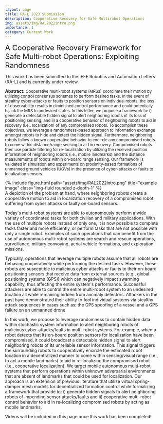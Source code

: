 ```yaml
---
layout: page
title: RA-L 2023 Submission
description: Cooperative Recovery for Safe Multirobot Operations
img: assets/img/RAL2022intro.png
importance: 1
category: Current Work
---
```




<font size="+2.6">A Cooperative Recovery Framework for Safe Multi-robot Operations: Exploiting Randomness</font>
<br/>

This work has been submitted to the IEEE Robotics and Automation Letters (RA-L) and is currently under review.

<p style="font-size:13px"><span style="font-size:14px"><b>Abstract:</b></span> Cooperative multi-robot systems (MRSs) coordinate their motion by utilizing control consensus schemes to perform desired tasks. In the event of stealthy cyber-attacks or faults to position sensors on individual robots, the loss of observability results in diminished control performance and could potentially hijack the MRS to undesired states. In this letter, we propose a framework to: i) generate a detectable hidden signal to alert neighboring robots of its loss of positioning sensing, and ii) a cooperative behavior of neighboring robots to aid in recovery (i.e., localization) of any compromised robots. To accomplish these objectives, we leverage a randomness-based approach to information exchange amongst robots to hide and detect the hidden signal. Furthermore, neighboring robots follow a known cooperative behavior to encircle any compromised robots to come within distance/range sensing to aid in recovery. Compromised robots then use particle filtering for re-localization by utilizing the received position information of neighboring robots (i.e., mobile landmarks) and the distance measurements of robots within on-board range sensing. Our framework is validated in simulation and experiments on proximity-based formations of unmanned ground vehicles (UGVs) in the presence of cyber-attacks or faults to localization sensors.</p>
  
<div class="row row-cols-1 justify-content-center">
    <!-- <div class="col-sm mt-3 mt-md-0"> -->
    <div class="col-7">
        {% include figure.html path="assets/img/RAL2022intro.png" title="example image" class="img-fluid rounded z-depth-1" %}
    </div>
</div>
<div class="caption">
    A depiction of the problem at hand, where neighboring robots create a cooperative motion to aid in localization recovery of a compromised robot suffering from cyber attacks or faulty on-board sensors.
</div>


Today's multi-robot systems are able to autonomously perform a wide variety of coordinated tasks for both civilian and military applications. With the use of multiple robots instead of only one, it is now possible to complete tasks faster and more efficiently, or perform tasks that are not possible with only a single robot. Examples of such operations that can benefit from the use of autonomous multi-robot systems are search and rescue operations, surveillance, military convoying, aerial vehicle formations, and exploration missions.


Typically, operations that leverage multiple robots assume that all robots are behaving cooperatively while performing the desired tasks.
However, these robots are susceptible to malicious cyber attacks or faults to their on-board positioning sensors that receive data from external sources (e.g., global positioning systems (GPS)) which can negatively impact swarming capability, thus affecting the entire system's performance. Successful attackers are able to control the entire multi-robot system to an undesired location all while remaining hidden from anomaly detectors. Attackers in the past have demonstrated their ability to fool individual systems via stealthy attack sequences in cases such as: the GPS spoofing of a vessel and a GPS failure on an unmanned drone.

In this work, we propose to leverage randomness to contain hidden data within stochastic system information to alert neighboring robots of malicious cyber-attacks/faults in multi-robot systems. For example, when a robot detects that its on-board position sensors for localization have been compromised, it could broadcast a detectable hidden signal to alert neighboring robots of its unreliable sensor information. This signal triggers the surrounding robots to cooperatively encircle the estimated robot location in a decentralized manner to come within sensing/visual range (i.e., to act a mobile landmarks) to aid in re-localizing the compromised robot (i.e., cooperative localization). We target mobile autonomous multi-robot systems that perform operations within unknown adversarial environments that are absent of landmarks that could be used for localization. Our approach is an extension of previous literature that utilize virtual spring-damper mesh models for decentralized formation control while formalizing a framework that provide to: i) generate hidden signals to alert neighboring robots of impending sensor attacks/faults and ii) cooperative multi-robot control behavior to aid in re-localizing compromised robots by acting as mobile landmarks.


Videos will be included on this page once this work has been completed!


